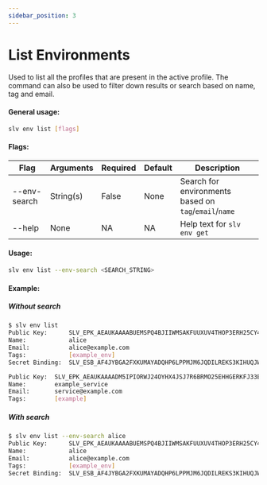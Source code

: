 ```yaml
---
sidebar_position: 3
---
```


# List Environments

Used to list all the profiles that are present in the active profile. The command can also be used to filter down results or search based on name, tag and email.

#### General usage:
```bash
slv env list [flags]
```

#### Flags:
| Flag | Arguments | Required | Default | Description |
| -- | -- | -- | -- | -- |
| --env-search | String(s) | False | None | Search for environments based on `tag`/`email`/`name` |
| --help | None | NA | NA| Help text for `slv env get` |

#### Usage:
```bash
slv env list --env-search <SEARCH_STRING>
```

#### Example:
##### Without search
```bash
$ slv env list
Public Key:      SLV_EPK_AEAUKAAAABUEMSPQ4BJIIWMSAKFUUXUV4THOP3ERH25CY4HR54W25HUJQR6XK
Name:            alice
Email:           alice@example.com
Tags:            [example_env]
Secret Binding:  SLV_ESB_AF4JYBGA2FXKUMAYADQHP6LPPMJM6JQDILREKS3KIHUQJWRZZKO5FQKCM4FHIRGR7DXPWHRQIACMHSNZVOOTJ7EDBGRAOODHEABHYIYY5O4Q23WD7TOZWSKIF66XVPZPLNXNTHJVNLVG3DH4N3237LZ7QMOJLGKSHHS6F7JQKOWCW3QLCYXLDYBBZFJ5ZRGVCEXXZVZYLR2ER33X3JLNJNHYICODVMPQ5VREN5GDSLSDLENJ6PUMFXKHZ5EHGOIGIT4TEW6LOYW6XMYR452BRPZSKKXLM5ZT7KHAVL64LPKNK45R3HAPH6IXAAAP772O3VBWC

Public Key:  SLV_EPK_AEAUKAAAADM5IPIORWJ24OYHX4JSJ7R6BRMO25EHHGERKFJ33EBK4FWVU4HBY
Name:        example_service
Email:       service@example.com
Tags:        [example]
```
##### With search
```bash
$ slv env list --env-search alice
Public Key:      SLV_EPK_AEAUKAAAABUEMSPQ4BJIIWMSAKFUUXUV4THOP3ERH25CY4HR54W25HUJQR6XK
Name:            alice
Email:           alice@example.com
Tags:            [example_env]
Secret Binding:  SLV_ESB_AF4JYBGA2FXKUMAYADQHP6LPPMJM6JQDILREKS3KIHUQJWRZZKO5FQKCM4FHIRGR7DXPWHRQIACMHSNZVOOTJ7EDBGRAOODHEABHYIYY5O4Q23WD7TOZWSKIF66XVPZPLNXNTHJVNLVG3DH4N3237LZ7QMOJLGKSHHS6F7JQKOWCW3QLCYXLDYBBZFJ5ZRGVCEXXZVZYLR2ER33X3JLNJNHYICODVMPQ5VREN5GDSLSDLENJ6PUMFXKHZ5EHGOIGIT4TEW6LOYW6XMYR452BRPZSKKXLM5ZT7KHAVL64LPKNK45R3HAPH6IXAAAP772O3VBWC
```
